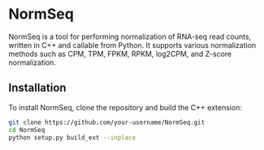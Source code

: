 # NormSeq

NormSeq is a tool for performing normalization of RNA-seq read counts, written in C++ and callable from Python. It supports various normalization methods such as CPM, TPM, FPKM, RPKM, log2CPM, and Z-score normalization.

## Installation

To install NormSeq, clone the repository and build the C++ extension:

```bash
git clone https://github.com/your-username/NormSeq.git
cd NormSeq
python setup.py build_ext --inplace
